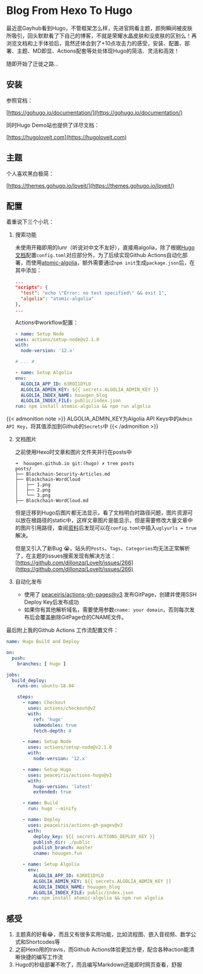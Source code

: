 # Blog From Hexo To Hugo


最近逛Gayhub看到Hugo，不管框架怎么样，先进官网看主题，颜狗瞬间被皮肤所吸引，回头默默看了下自己的博客，不就是荣耀水晶皮肤和没皮肤的区别么！再浏览文档和上手体验后，竟然还体会到了+10点攻击力的感受，安装、配置、部署、主题、MD即显、Actions配套等处处体现Hugo的简洁、灵活和高效！

随即开始了迁徙之路...

<!-- more -->

## 安装

参照官档：

[https://gohugo.io/documentation/](https://gohugo.io/documentation/)

同时Hugo Demo站也提供了详尽文档：

[https://hugoloveit.com](https://hugoloveit.com)

## 主题

个人喜欢黑白极简：

[https://themes.gohugo.io/loveit/](https://themes.gohugo.io/loveit/)

## 配置

着重说下三个小坑：

1. 搜索功能

   未使用开箱即用的lunr（听说对中文不友好），直接用algolia，除了根据[Hugo文档](https://hugoloveit.com/theme-documentation-basics/#5-search)配置`config.toml`对应部分外，为了后续实现Github Actions自动化部署，而使用[atomic-algolia](https://www.npmjs.com/package/atomic-algolia#npm-scripts)，额外需要通过`npm init`生成`package.json`后，在其中添加：

	```json
	...
    "scripts": {
      "test": "echo \"Error: no test specified\" && exit 1",
      "algolia": "atomic-algolia"
    },
    ...
	```
	
	 Actions中workflow配置：

	 ```yml
   - name: Setup Node
     uses: actions/setup-node@v2.1.0
     with:
       node-version: '12.x'
    
   # ... #
    
   - name: Setup Algolia
     env:
       ALGOLIA_APP_ID: 63ROI1DYLO
       ALGOLIA_ADMIN_KEY: ${{ secrets.ALGOLIA_ADMIN_KEY }}
       ALGOLIA_INDEX_NAME: houugen_blog
       ALGOLIA_INDEX_FILE: public/index.json
     run: npm install atomic-algolia && npm run algolia
    ```

{{< admonition note >}}
ALGOLIA_ADMIN_KEY为Algolia API Keys中的`Admin API Key`，将其值添加到Github的`Secrets`中
{{< /admonition >}}

2. 文档图片

	之前使用Hexo时文章和图片文件夹并行在posts中
	
    ```
    ➜  houugen.github.io git:(hugo) ✗ tree posts
    posts/
    ├── Blockchain-Security-Articles.md
    ├── Blockchain-WordCloud
    │   ├── 1.png
    │   ├── 2.png
    │   └── 3.png
    ├── Blockchain-WordCloud.md
    ```
  
	但是迁移到Hugo后图片都无法显示，看了文档明白时路径问题，图片资源可以放在根路径的static中，这样文章图片是能显示，但是需要修改大量文章中的图片引用路径，查阅[资料](https://xiexingchao.ink/posts/post-image-path-problem-in-hugo.html)后发现可以在`config.toml`中插入`uglyurls = true`解决。
	
	但是又引入了新Bug 😭，站头的`Posts`、`Tags`、`Categories`均无法正常解析了，在主题的issues搜索发现有解决方法：[https://github.com/dillonzq/LoveIt/issues/266](https://github.com/dillonzq/LoveIt/issues/266)

3. 自动化发布
   * 使用了 [peaceiris/actions-gh-pages@v3](https://github.com/peaceiris/actions-gh-pages) 发布GitPage，创建并使用SSH Deploy Key后发布成功
   * 如果你有其他解析域名，需要使用参数`cname: your domain`，否则每次发布后会覆盖删除GitPage仓的CNAME文件。

最后附上我的Github Actions 工作流配置文件：

```yml
name: Hugo Build and Deploy

on:
  push:
    branches: [ hugo ]

jobs:
  build_deploy:
    runs-on: ubuntu-18.04

    steps:
      - name: Checkout
        uses: actions/checkout@v2
        with:
          ref: 'hugo'
          submodules: true
          fetch-depth: 0

      - name: Setup Node
        uses: actions/setup-node@v2.1.0
        with:
          node-version: '12.x'

      - name: Setup Hugo
        uses: peaceiris/actions-hugo@v2
        with:
          hugo-version: 'latest'
          extended: true

      - name: Build
        run: hugo --minify

      - name: Deploy
        uses: peaceiris/actions-gh-pages@v3
        with:
          deploy_key: ${{ secrets.ACTIONS_DEPLOY_KEY }}
          publish_dir: ./public
          publish_branch: master
          cname: houugen.fun

      - name: Setup Algolia
        env:
          ALGOLIA_APP_ID: 63ROI1DYLO
          ALGOLIA_ADMIN_KEY: ${{ secrets.ALGOLIA_ADMIN_KEY }}
          ALGOLIA_INDEX_NAME: houugen_blog
          ALGOLIA_INDEX_FILE: public/index.json
        run: npm install atomic-algolia && npm run algolia
```

## 感受

1. 主题真的好看😂，而且又有很多实用功能，比如流程图、嵌入音视频、数学公式和Shortcodes等
2. 之前Hexo用的travis，而Github Actions体验更加方便，配合各种action能清晰快捷的编写工作流
3. Hugo的秒级部署不吹了，而且编写Markdown还能即时网页查看，舒服
